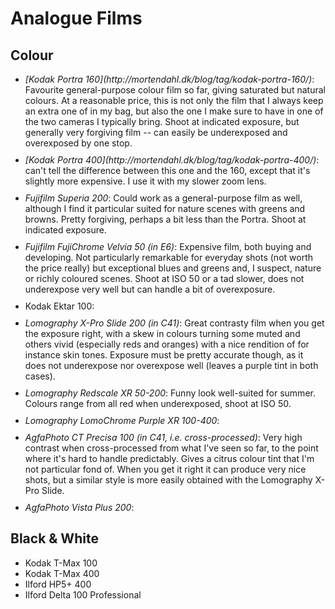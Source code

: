 
# Analogue Films

## Colour

<ul>

<li style="margin-bottom: 10px;">
<em>[Kodak Portra 160](http://mortendahl.dk/blog/tag/kodak-portra-160/)</em>:
Favourite general-purpose colour film so far, giving saturated but natural colours. At a reasonable price, this is not only the film that I always keep an extra one of in my bag, but also the one I make sure to have in one of the two cameras I typically bring. Shoot at indicated exposure, but generally very forgiving film -- can easily be underexposed and overexposed by one stop.</li>

<li style="margin-bottom: 10px;">
<em>[Kodak Portra 400](http://mortendahl.dk/blog/tag/kodak-portra-400/)</em>:
can't tell the difference between this one and the 160, except that it's slightly more expensive. I use it with my slower zoom lens.</li>

<li style="margin-bottom: 10px;">
<em>Fujifilm Superia 200</em>:
Could work as a general-purpose film as well, although I find it particular suited for nature scenes with greens and browns. Pretty forgiving, perhaps a bit less than the Portra. Shoot at indicated exposure.</li>

<li style="margin-bottom: 10px;">
<em>Fujifilm FujiChrome Velvia 50 (in E6)</em>:
Expensive film, both buying and developing. Not particularly remarkable for everyday shots (not worth the price really) but exceptional blues and greens and, I suspect, nature or richly coloured scenes. Shoot at ISO 50 or a tad slower, does not underexpose very well but can handle a bit of overexposure.</li>

<li style="margin-bottom: 10px;">
Kodak Ektar 100:</li>

<li style="margin-bottom: 10px;">
<em>Lomography X-Pro Slide 200 (in C41)</em>:
Great contrasty film when you get the exposure right, with a skew in colours turning some muted and others vivid (especially reds and oranges) with a nice rendition of for instance skin tones. Exposure must be pretty accurate though, as it does not underexpose nor overexpose well (leaves a purple tint in both cases).</li>

<li style="margin-bottom: 10px;">
<em>Lomography Redscale XR 50-200</em>:
Funny look well-suited for summer. Colours range from all red when underexposed, shoot at ISO 50.</li>

<li style="margin-bottom: 10px;">
<em>Lomography LomoChrome Purple XR 100-400</em>:
</li>

<li style="margin-bottom: 10px;">
<em>AgfaPhoto CT Precisa 100 (in C41, i.e. cross-processed)</em>:
Very high contrast when cross-processed from what I've seen so far, to the point where it's hard to handle predictably. Gives a citrus colour tint that I'm not particular fond of. When you get it right it can produce very nice shots, but a similar style is more easily obtained with the Lomography X-Pro Slide.</li>

<li style="margin-bottom: 10px;">
<em>AgfaPhoto Vista Plus 200</em>:
</li>
</ul>

## Black & White

<ul>
	<li>Kodak T-Max 100</li>
	<li>Kodak T-Max 400</li>
	<li>Ilford HP5+ 400</li>
	<li>Ilford Delta 100 Professional</li>
</ul>
